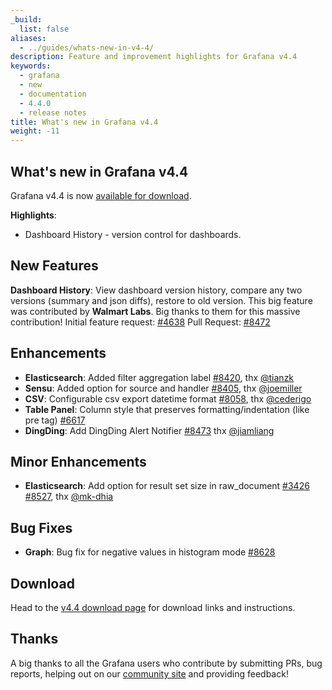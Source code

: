 ```yaml
---
_build:
  list: false
aliases:
  - ../guides/whats-new-in-v4-4/
description: Feature and improvement highlights for Grafana v4.4
keywords:
  - grafana
  - new
  - documentation
  - 4.4.0
  - release notes
title: What's new in Grafana v4.4
weight: -11
---
```


## What's new in Grafana v4.4

Grafana v4.4 is now [available for download](https://grafana.com/grafana/download/4.4.0).

**Highlights**:

- Dashboard History - version control for dashboards.

## New Features

**Dashboard History**: View dashboard version history, compare any two versions (summary and json diffs), restore to old version. This big feature
was contributed by **Walmart Labs**. Big thanks to them for this massive contribution!
Initial feature request: [#4638](https://github.com/grafana/grafana/issues/4638)
Pull Request: [#8472](https://github.com/grafana/grafana/pull/8472)

## Enhancements

- **Elasticsearch**: Added filter aggregation label [#8420](https://github.com/grafana/grafana/pull/8420), thx [@tianzk](github.com/tianzk)
- **Sensu**: Added option for source and handler [#8405](https://github.com/grafana/grafana/pull/8405), thx [@joemiller](github.com/joemiller)
- **CSV**: Configurable csv export datetime format [#8058](https://github.com/grafana/grafana/issues/8058), thx [@cederigo](github.com/cederigo)
- **Table Panel**: Column style that preserves formatting/indentation (like pre tag) [#6617](https://github.com/grafana/grafana/issues/6617)
- **DingDing**: Add DingDing Alert Notifier [#8473](https://github.com/grafana/grafana/pull/8473) thx [@jiamliang](https://github.com/jiamliang)

## Minor Enhancements

- **Elasticsearch**: Add option for result set size in raw_document [#3426](https://github.com/grafana/grafana/issues/3426) [#8527](https://github.com/grafana/grafana/pull/8527), thx [@mk-dhia](github.com/mk-dhia)

## Bug Fixes

- **Graph**: Bug fix for negative values in histogram mode [#8628](https://github.com/grafana/grafana/issues/8628)

## Download

Head to the [v4.4 download page](https://grafana.com/grafana/download) for download links and instructions.

## Thanks

A big thanks to all the Grafana users who contribute by submitting PRs, bug reports, helping out on our [community site](https://community.grafana.com/) and providing feedback!
